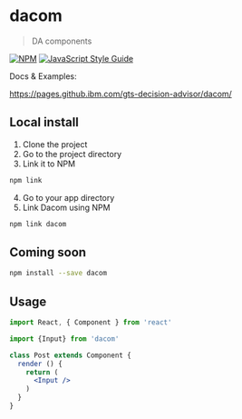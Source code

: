 # dacom

> DA components

[![NPM](https://img.shields.io/npm/v/dacom.svg)](https://www.npmjs.com/package/dacom) [![JavaScript Style Guide](https://img.shields.io/badge/code_style-standard-brightgreen.svg)](https://standardjs.com)

Docs & Examples:

https://pages.github.ibm.com/gts-decision-advisor/dacom/

## Local install

1. Clone the project
2. Go to the project directory
3. Link it to NPM

```bash
npm link
```

4. Go to your app directory
5. Link Dacom using NPM

```bash
npm link dacom
```

## Coming soon

```bash
npm install --save dacom
```

## Usage

```jsx
import React, { Component } from 'react'

import {Input} from 'dacom'

class Post extends Component {
  render () {
    return (
      <Input />
    )
  }
}
```
